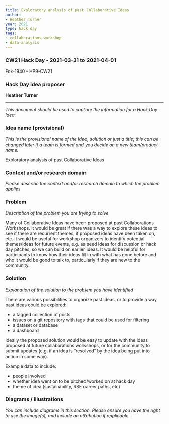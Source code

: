 ```yaml
---
title: Exploratory analysis of past Collaborative Ideas
author:
- Heather Turner
year: 2021
type: hack day
tags:
- collaborations-workshop
- data-analysis
---
```


### CW21 Hack Day - 2021-03-31 to 2021-04-01

Fox-1940 - HP9-CW21


### **Hack Day idea proposer**

**Heather Turner**

---


_This document should be used to capture the information for a Hack Day Idea._


### **Idea name (provisional)**

_This is the provisional name of the Idea, solution or just a title; this can be changed later if a team is formed and you decide on a new team/product name._

Exploratory analysis of past Collaborative Ideas


### **Context and/or research domain**

_Please describe the context and/or research domain to which the problem applies_


### **Problem**

_Description of the problem you are trying to solve_

Many of Collaborative Ideas have been proposed at past Collaborations Workshops. It would be great if there was a way to explore these ideas to see if there are recurrent themes, if proposed ideas have been taken on, etc. It would be useful for workshop organizers to identify potential themes/ideas for future events, e.g. as seed ideas for discussion or hack day pitches, so we can build on earlier ideas. It would be helpful for participants to know how their ideas fit in with what has gone before and who it would be good to talk to, particularly if they are new to the community.


### **Solution**

_Explanation of the solution to the problem you have identified_

There are various possibilities to organize past ideas, or to provide a way past ideas could be explored:



*   a tagged collection of posts
*   issues on a git repository with tags that could be used for filtering
*   a dataset or database
*   a dashboard

Ideally the proposed solution would be easy to update with the ideas proposed at future collaborations workshops, or for the community to submit updates (e.g. if an idea is “resolved” by the idea being put into action in some way).

Example data to include:



*   people involved
*   whether idea went on to be pitched/worked on at hack day
*   theme of idea (sustainability, RSE career paths, etc)


### **Diagrams / illustrations**

_You can include diagrams in this section. Please ensure you have the right to use the image(s), and include an attribution if applicable._
